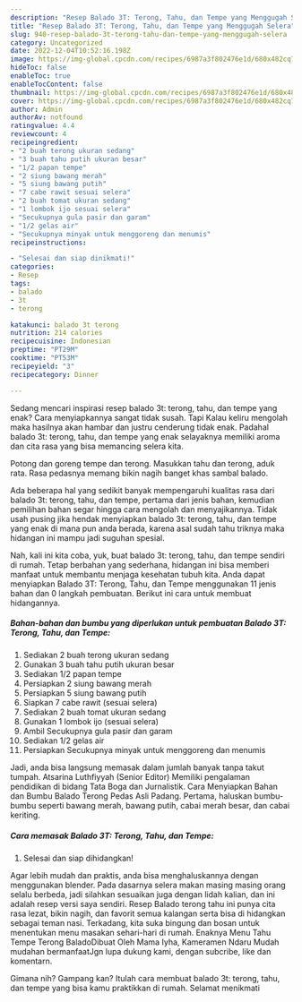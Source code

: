 ```yaml
---
description: "Resep Balado 3T: Terong, Tahu, dan Tempe yang Menggugah Selera"
title: "Resep Balado 3T: Terong, Tahu, dan Tempe yang Menggugah Selera"
slug: 940-resep-balado-3t-terong-tahu-dan-tempe-yang-menggugah-selera
category: Uncategorized
date: 2022-12-04T10:52:16.198Z
image: https://img-global.cpcdn.com/recipes/6987a3f802476e1d/680x482cq70/balado-3t-terong-tahu-dan-tempe-foto-resep-utama.jpg
hideToc: false
enableToc: true
enableTocContent: false
thumbnail: https://img-global.cpcdn.com/recipes/6987a3f802476e1d/680x482cq70/balado-3t-terong-tahu-dan-tempe-foto-resep-utama.jpg
cover: https://img-global.cpcdn.com/recipes/6987a3f802476e1d/680x482cq70/balado-3t-terong-tahu-dan-tempe-foto-resep-utama.jpg
author: Admin
authorAv: notfound
ratingvalue: 4.4
reviewcount: 4
recipeingredient:
- "2 buah terong ukuran sedang"
- "3 buah tahu putih ukuran besar"
- "1/2 papan tempe"
- "2 siung bawang merah"
- "5 siung bawang putih"
- "7 cabe rawit sesuai selera"
- "2 buah tomat ukuran sedang"
- "1 lombok ijo sesuai selera"
- "Secukupnya gula pasir dan garam"
- "1/2 gelas air"
- "Secukupnya minyak untuk menggoreng dan menumis"
recipeinstructions:

- "Selesai dan siap dinikmati!"
categories:
- Resep
tags:
- balado
- 3t
- terong

katakunci: balado 3t terong 
nutrition: 214 calories
recipecuisine: Indonesian
preptime: "PT29M"
cooktime: "PT53M"
recipeyield: "3"
recipecategory: Dinner

---
```



Sedang mencari inspirasi resep balado 3t: terong, tahu, dan tempe yang enak? Cara menyiapkannya sangat tidak susah. Tapi Kalau keliru mengolah maka hasilnya akan hambar dan justru cenderung tidak enak. Padahal balado 3t: terong, tahu, dan tempe yang enak selayaknya memiliki aroma dan cita rasa yang bisa memancing selera kita.


Potong dan goreng tempe dan terong. Masukkan tahu dan terong, aduk rata. Rasa pedasnya memang bikin nagih banget khas sambal balado.

Ada beberapa hal yang sedikit banyak mempengaruhi kualitas rasa dari balado 3t: terong, tahu, dan tempe, pertama dari jenis bahan, kemudian pemilihan bahan segar hingga cara mengolah dan menyajikannya. Tidak usah pusing jika hendak menyiapkan balado 3t: terong, tahu, dan tempe yang enak di mana pun anda berada, karena asal sudah tahu triknya maka hidangan ini mampu jadi suguhan spesial.


Nah, kali ini kita coba, yuk, buat balado 3t: terong, tahu, dan tempe sendiri di rumah. Tetap berbahan yang sederhana, hidangan ini bisa memberi manfaat untuk membantu menjaga kesehatan tubuh kita. Anda dapat menyiapkan Balado 3T: Terong, Tahu, dan Tempe menggunakan 11 jenis bahan dan 0 langkah pembuatan. Berikut ini cara untuk membuat hidangannya.

<!--inarticleads1-->

##### Bahan-bahan dan bumbu yang diperlukan untuk pembuatan Balado 3T: Terong, Tahu, dan Tempe:

1. Sediakan 2 buah terong ukuran sedang
1. Gunakan 3 buah tahu putih ukuran besar
1. Sediakan 1/2 papan tempe
1. Persiapkan 2 siung bawang merah
1. Persiapkan 5 siung bawang putih
1. Siapkan 7 cabe rawit (sesuai selera)
1. Sediakan 2 buah tomat ukuran sedang
1. Gunakan 1 lombok ijo (sesuai selera)
1. Ambil Secukupnya gula pasir dan garam
1. Sediakan 1/2 gelas air
1. Persiapkan Secukupnya minyak untuk menggoreng dan menumis


Jadi, anda bisa langsung memasak dalam jumlah banyak tanpa takut tumpah. Atsarina Luthfiyyah (Senior Editor) Memiliki pengalaman pendidikan di bidang Tata Boga dan Jurnalistik. Cara Menyiapkan Bahan dan Bumbu Balado Terong Pedas Asli Padang. Pertama, haluskan bumbu-bumbu seperti bawang merah, bawang putih, cabai merah besar, dan cabai keriting. 

<!--inarticleads2-->

##### Cara memasak Balado 3T: Terong, Tahu, dan Tempe:


1. Selesai dan siap dihidangkan!

Agar lebih mudah dan praktis, anda bisa menghaluskannya dengan menggunakan blender. Pada dasarnya selera makan masing masing orang selalu berbeda, jadi silahkan sesuaikan juga dengan lidah kalian, dan ini adalah resep versi saya sendiri. Resep Balado terong tahu ini punya cita rasa lezat, bikin nagih, dan favorit semua kalangan serta bisa di hidangkan sebagai teman nasi. Terkadang, kita suka bingung dan bosan untuk menentukan menu masakan sehari-hari di rumah. Enaknya Menu Tahu Tempe Terong BaladoDibuat Oleh Mama Iyha, Kameramen Ndaru Mudah mudahan bermanfaatJgn lupa dukung kami, dengan subcribe, like dan komentarn. 

Gimana nih? Gampang kan? Itulah cara membuat balado 3t: terong, tahu, dan tempe yang bisa kamu praktikkan di rumah. Selamat menikmati
